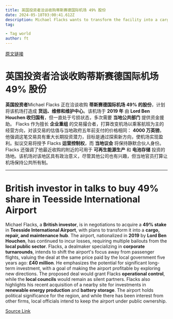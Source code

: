 ```yaml
---
title: 英国投资者洽谈收购蒂斯赛德国际机场 49% 股份
date: 2024-05-18T03:00:41.612Z
description: Michael Flacks wants to transform the facility into a cargo, repair and maintenance hub
tag: 

- Tag world
author: ft
---
```


[原文链接](https://ft.com/content/4a00e05b-91d8-4734-a29b-5f53c51f089f)

# 英国投资者洽谈收购蒂斯赛德国际机场 49% 股份

**英国投资者**Michael Flacks 正在洽谈收购 **蒂斯赛德国际机场** **49% 的股份**，计划将该机场打造成 **货运、维修和维护中心**。该机场于 **2019 年** 由 **Lord Ben Houchen 收归国有**，但一直处于亏损状态，多次需要 **当地公共部门** 提供资金援助。 Flacks 作为擅长 **企业重组** 的交易撮合者，打算改变机场以乘客航班为主的经营方向，对该交易的估值与当地政府五年前支付的价格相同： **4000 万英镑**。他强调这笔交易具有重大长期投资潜力，目标是通过探索新方向，使机场实现盈利。拟议交易将授予 Flacks **运营控制权**，而 **当地议会** 将保持静默合伙人身份。 Flacks 还强调了他最近收购的附近的可用于 **可再生能源生产** 和 **电池存储** 投资的场地。该机场对该地区具有政治意义，尽管其他公司也有兴趣，但当地官员打算让机场保持公共所有制。

---

# British investor in talks to buy 49% share in Teesside International Airport

Michael Flacks, a **British investor**, is in negotiations to acquire a **49% stake** in **Teesside International Airport**, with plans to transform it into a **cargo, repair, and maintenance hub**. The airport, nationalized in **2019** by **Lord Ben Houchen**, has continued to incur losses, requiring multiple bailouts from the **local public sector**. Flacks, a dealmaker specializing in **corporate turnarounds**, intends to shift the airport's focus away from passenger flights, valuing the deal at the same price paid by the local government five years ago: **£40 million**. He emphasizes the potential for significant long-term investment, with a goal of making the airport profitable by exploring new directions. The proposed deal would grant Flacks **operational control**, while the **local councils** would remain as silent partners. Flacks also highlights his recent acquisition of a nearby site for investments in **renewable energy production** and **battery storage**. The airport holds political significance for the region, and while there has been interest from other firms, local officials intend to keep the airport under public ownership.

[Source Link](https://ft.com/content/4a00e05b-91d8-4734-a29b-5f53c51f089f)

